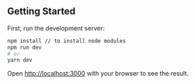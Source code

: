

## Getting Started

First, run the development server:

```bash
npm install // to install node modules
npm run dev
# or
yarn dev
```

Open [http://localhost:3000](http://localhost:3000) with your browser to see the result.
